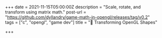 +++
date = 2021-11-15T05:00:00Z
description = "Scale, rotate, and transform using matrix math."
post-url = "https://github.com/dyllandry/game-math-in-opengl/releases/tag/v0.2"
tags = ["c", "opengl", "game dev"]
title = "🔄 Transforming OpenGL Shapes"

+++
